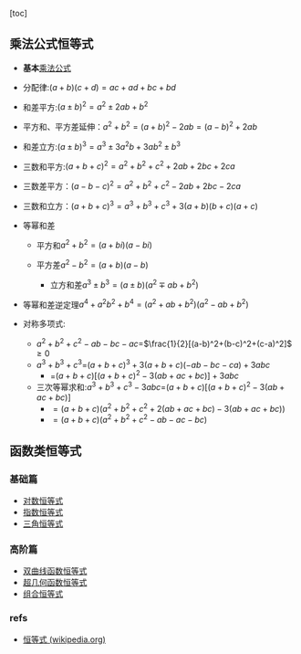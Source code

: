 [toc]

## 乘法公式恒等式

- **基本**[乘法公式](https://zh.wikipedia.org/wiki/乘法公式)

- 分配律:$(a+b)(c+d)= ac+ad+bc+bd$

- 和差平方:${\displaystyle (a\pm b)^{2}=a^{2}\pm 2ab+b^{2}}$

- 平方和、平方差延伸：${\displaystyle a^{2}+b^{2}=(a+b)^{2}-2ab=(a-b)^{2}+2ab\,\!}$

- 和差立方:${\displaystyle (a\pm b)^{3}=a^{3}\pm 3a^{2}b+3ab^{2}\pm b^{3}}$

- 三数和平方:$(a + b + c)^2 = a^2 + b^2 + c^2 + 2ab + 2bc + 2ca \,\!$

- 三数差平方：${\displaystyle (a-b-c)^{2}=a^{2}+b^{2}+c^{2}-2ab+2bc-2ca\,\!}$

- 三数和立方：${\displaystyle (a+b+c)^{3}=a^{3}+b^{3}+c^{3}+3(a+b)(b+c)(a+c)\,\!}$

- 
  等幂和差

  - 平方和$a^2+b^2=(a+bi)(a-bi)$

  - 
    平方差${\displaystyle a^{2}-b^{2}=\left(a+b\right)\left(a-b\right)}$


    - 
      立方和差$a^{3}\pm b^{3}=(a\pm b)(a^{2}\mp ab+b^{2})\,\!$



- 
  等幂和差逆定理$a^4+a^2b^2+b^4 = (a^2+ab+b^2)(a^2-ab+b^2)\,\!$

- 对称多项式:

  - $a^2+b^2+c^2-ab-bc-ac$=$\frac{1}{2}[(a-b)^2+(b-c)^2+(c-a)^2]$ $\geqslant{0}$
  - $a^3+b^3+c^3$=$(a+b+c)^3+3(a+b+c)(-ab-bc-ca)+3abc$
    - =$(a+b+c)[(a+b+c)^2-3(ab+ac+bc)]+3abc$
  - 三次等幂求和:$a^3+b^3+c^3-3abc$=$(a+b+c)[(a+b+c)^2-3(ab+ac+bc)]$
    - $=(a+b+c)(a^2+b^2+c^2+2(ab+ac+bc)-3(ab+ac+bc))$
    - $=(a+b+c)(a^2+b^2+c^2-ab-ac-bc)$

## 函数类恒等式

### 基础篇

- [对数恒等式](https://zh.wikipedia.org/wiki/对数恒等式)
- [指数恒等式](https://zh.wikipedia.org/wiki/指数恒等式)
- [三角恒等式](https://zh.wikipedia.org/wiki/三角恒等式)

### 高阶篇

- [双曲线函数恒等式](https://zh.wikipedia.org/wiki/雙曲函數恆等式)
- [超几何函数恒等式](https://zh.wikipedia.org/w/index.php?title=超几何函数恒等式&action=edit&redlink=1)
- [组合恒等式](https://zh.wikipedia.org/w/index.php?title=组合恒等式&action=edit&redlink=1)



### refs

- [恒等式  (wikipedia.org)](https://zh.wikipedia.org/zh-cn/恒等式)





